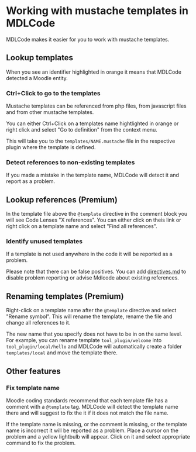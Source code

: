 # Working with mustache templates in MDLCode

MDLCode makes it easier for you to work with mustache templates.

## Lookup templates

When you see an identifier highlighted in orange it means that MDLCode detected a Moodle
entity.

### Ctrl+Click to go to the templates

Mustache templates can be referenced from php files, from javascript files and from
other mustache templates.

You can either Ctrl+Click on a templates name hightlighted in orange or
right click and select "Go to definition" from the context menu.

This will take you to the `templates/NAME.mustache` file in the respective plugin where the template
is defined.

### Detect references to non-existing templates

If you made a mistake in the template name, MDLCode will detect it and report as a problem.

## Lookup references (Premium)

In the template file above the `@template` directive in the comment block you will see Code Lenses
"X references". You can either click on theis link or right click on a template name and select
"Find all references".

### Identify unused templates

If a template is not used anywhere in the code it will be reported as a problem.

Please note that there can be false positives. You can add [directives.md](directives) to
disable problem reporting or advise Mdlcode about existing references.

## Renaming templates (Premium)

Right-click on a template name after the `@template` directive and select "Rename symbol".
This will rename the template, rename the file and change all references to it.

The new name that you specify does not have to be in on the same level. For example, you can rename
template `tool_plugin/welcome` into `tool_plugin/local/hello` and MDLCode will automatically
create a folder `templates/local` and move the template there.

## Other features

### Fix template name

Moodle coding standards recommend that each template file has a comment with a `@template` tag. MDLCode
will detect the template name there and will suggest to fix the it if it does not
match the file name.

If the template name is missing, or the comment is missing, or the template name is incorrect
it will be reported as a problem. Place a cursor on the problem and a yellow lightbulb will
appear. Click on it and select appropriate command to fix the problem.
